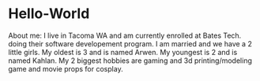 # Hello-World
About me:
I live in Tacoma WA and am currently enrolled at Bates Tech. doing their software developement program. I am married and we have a 2 little girls. My oldest is 3 and is named Arwen. My youngest is 2 and is named Kahlan. My 2 biggest hobbies are gaming and 3d printing/modeling game and movie props for cosplay.
